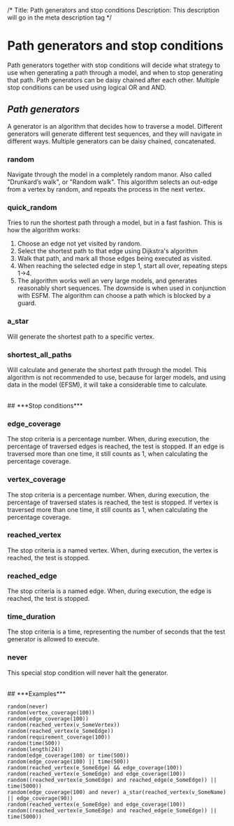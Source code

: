 /*
Title: Path generators and stop conditions
Description: This description will go in the meta description tag
*/

# Path generators and stop conditions

Path generators together with stop conditions will decide what strategy to use when generating a path through a model, and when to stop generating that path. Path generators can be daisy chained after each other. Multiple stop conditions can be used using logical OR and AND.

## ***Path generators***

A generator is an algorithm that decides how to traverse a model. Different generators will generate different test sequences, and they will navigate in different ways. Multiple generators can be daisy chained, concatenated. 

### random

Navigate through the model in a completely random manor. Also called "Drunkard’s walk", or "Random walk". This algorithm selects an out-edge from a vertex by random, and repeats the process in the next vertex.

### quick_random

Tries to run the shortest path through a model, but in a fast fashion. This is how the algorithm works:

1. Choose an edge not yet visited by random.<br>
2. Select the shortest path to that edge using Dijkstra's algorithm<br>
3. Walk that path, and mark all those edges being executed as visited.<br>
4. When reaching the selected edge in step 1, start all over, repeating steps 1->4.<br>
5. The algorithm works well an very large models, and generates reasonably short sequences. The downside is when used in conjunction with ESFM. The algorithm can choose a path which is blocked by a guard.

### a_star

Will generate the shortest path to a specific vertex.

### shortest_all_paths

Will calculate and generate the shortest path through the model. This algorithm is not recommended to use, because for larger models, and using data in the model (EFSM), it will take a considerable time to calculate.

<br>
## ***Stop conditions***

### edge_coverage

The stop criteria is a percentage number. When, during execution, the percentage of traversed edges is reached, the test is stopped. If an edge is traversed more than one time, it still counts as 1, when calculating the percentage coverage.

### vertex_coverage

The stop criteria is a percentage number. When, during execution, the percentage of traversed states is reached, the test is stopped. If vertex is traversed more than one time, it still counts as 1, when calculating the percentage coverage.

### reached_vertex

The stop criteria is a named vertex. When, during execution, the vertex is reached, the test is stopped.

### reached_edge

The stop criteria is a named edge. When, during execution, the edge is reached, the test is stopped.

### time_duration

The stop criteria is a time, representing the number of seconds that the test generator is allowed to execute.

### never

This special stop condition will never halt the generator.

<br>
## ***Examples***

~~~
random(never)
random(vertex_coverage(100))
random(edge_coverage(100))
random(reached_vertex(v_SomeVertex))
random(reached_vertex(e_SomeEdge))
random(requirement_coverage(100))
random(time(500))
random(length(24))
random(edge_coverage(100) or time(500))
random(edge_coverage(100) || time(500))
random(reached_vertex(e_SomeEdge) && edge_coverage(100))
random(reached_vertex(e_SomeEdge) and edge_coverage(100))
random((reached_vertex(e_SomeEdge) and reached_edge(e_SomeEdge)) || time(5000))
random(edge_coverage(100) and never) a_star(reached_vertex(v_SomeName) || edge_coverage(90))
random(reached_vertex(e_SomeEdge) and edge_coverage(100)) random((reached_vertex(e_SomeEdge) and reached_edge(e_SomeEdge)) || time(5000))
~~~
